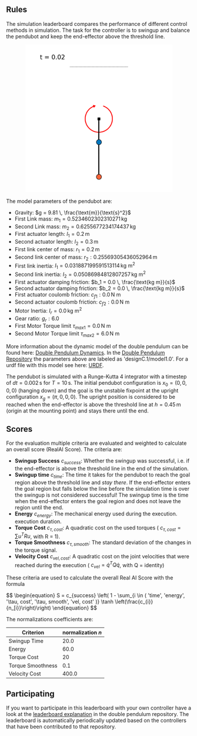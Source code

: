 ## Rules

The simulation leaderboard compares the performance of different control
methods in simulation. The task for the controller is to swingup and balance
the pendubot and keep the end-effector above the threshold line.

<div align="center">
<img width="400" src="https://raw.githubusercontent.com/dfki-ric-underactuated-lab/real_ai_gym_leaderboard/main/data/pendubot/simulation_v2/ilqr_tvlqr_lqr/sim_video.gif">
</div>

The model parameters of the pendubot are:

  - Gravity: $g = 9.81 \, \frac{\text{m}}{\text{s}^2}$
  - First Link mass: $m_1 = 0.5234602302310271 \, \text{kg}$
  - Second Link mass: $m_2 = 0.6255677234174437 \, \text{kg}$
  - First actuator length: $l_1 = 0.2 \, \text{m}$
  - Second actuator length: $l_2 = 0.3 \, \text{m}$
  - First link center of mass: $r_1 = 0.2 \, \text{m}$
  - Second link center of mass: $r_2: 0.25569305436052964 \, \text{m}$
  - First link inertia: $I_1 = 0.031887199591513114 \, \text{kg m}^2$
  - Second link inertia: $I_2 = 0.05086984812807257 \, \text{kg m}^2$
  - First actuator damping friction: $b_1 = 0.0 \, \frac{\text{kg m}}{s}$
  - Second actuator damping friction: $b_2 = 0.0 \, \frac{\text{kg m}}{s}$
  - First actuator coulomb friction: $c_{f1}: 0.0 \, \text{N m}$
  - Second actuator coulomb friction: $c_{f2}: 0.0 \, \text{N m}$
  - Motor Inertia: $I_r = 0.0 \, \text{kg m}^2$
  - Gear ratio: $g_r: 6.0$
  - First Motor Torque limit $\tau_{max1} = 0.0 \, \text{N m}$
  - Second Motor Torque limit $\tau_{max2} = 6.0 \, \text{N m}$

More information about the dynamic model of the double pendulum can be found
here: [Double Pendulum
Dynamics](https://dfki-ric-underactuated-lab.github.io/double_pendulum/dynamics.html).
In the [Double Pendulum
Repository](https://github.com/dfki-ric-underactuated-lab/double_pendulum) the
parameters above are labeled as 'designC.1/model1.0'.
For a urdf file with this model see here: [URDF](https://github.com/dfki-ric-underactuated-lab/double_pendulum/tree/main/data/system_identification/identified_parameters/design_C.1/model_1.0).

The pendubot is simulated with a Runge-Kutta 4 integrator with a timestep of $dt
= 0.002 \, \text{s}$ for $T = 10 \, \text{s}$. The initial pendubot configuration
is $x_0 = (0, 0, 0, 0)$ (hanging down) and the goal is the unstable
fixpoint at the upright configuration $x_g = (\pi, 0, 0, 0)$.
The upright position is considered to be reached when the end-effector is above
the threshold line at $h=0.45 \, \text{m}$ (origin at the mounting point) and
stays there until the end.

## Scores

For the evaluation multiple criteria are evaluated and weighted to calculate an
overall score (RealAI Score). The criteria are:

  - **Swingup Success** $c_{success}$: Whether the swingup was successful, i.e. if the
    end-effector is above the threshold line in the end of the simulation.
  - **Swingup time** $c_{time}$: The time it takes for the pendubot to reach
    the goal region above the threshold line and *stay there*. If the
    end-effector enters the goal region but falls below the line before the
    simulation time is over the swingup is not considered successful! The swingup
    time is the time when the end-effector enters the goal region and does not
    leave the region until the end.
  - **Energy** $c_{energy}$: The mechanical energy used during the execution. 
    execution duration.
  - **Torque Cost** $c_{\tau, cost}$: A quadratic cost on the used torques (
    $c_{\tau, cost} = \sum u^TRu$, with R = 1).
  - **Torque Smoothness** $c_{\tau, smooth}$: The standard deviation of the
    changes in the torque signal.
  - **Velocity Cost** $c_{vel, cost}$: A quadratic cost on the joint velocities
    that were reached during the execution ( $c_{vel} = \dot{q}^T Q \dot{q}$,
    with Q = identity)

These criteria are used to calculate the overall Real AI Score with the formula

$$
\begin{equation}
S = c_{success} \left( 1 -
\sum_{i \in ( 'time', 'energy', '\tau, cost', '\tau, smooth', 'vel, cost' )}
\tanh \left(\frac{c_{i}}{n_[i}}\right)\right)
\end{equation}
$$

The normalizations coefficients are:

| Criterion         | normalization $n$ |
| ------------------|-------------------|
| Swingup Time      | 20.0              |
| Energy            | 60.0              |
| Torque Cost       | 20                |
| Torque Smoothness | 0.1               |
| Velocity Cost     | 400.0             |

## Participating

If you want to participate in this leaderboard with your own controller have a
look at the [leaderboard
explanation](https://github.com/dfki-ric-underactuated-lab/double_pendulum/tree/main/leaderboard/simulation/pendubot)
in the double pendulum repository.  The leaderboard is automatically
periodically updated based on the controllers that have been contributed to that
repository.
